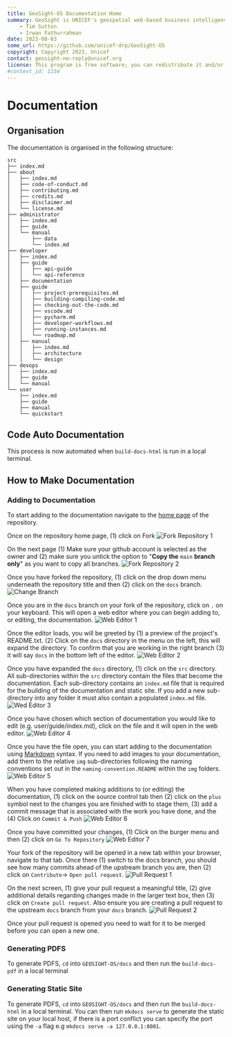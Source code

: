 ```yaml
---
title: GeoSight-OS Documentation Home 
summary: GeoSight is UNICEF's geospatial web-based business intelligence platform.
    - Tim Sutton
    - Irwan Fathurrahman
date: 2023-08-03
some_url: https://github.com/unicef-drp/GeoSight-OS
copyright: Copyright 2023, Unicef
contact: geosight-no-reply@unicef.org
license: This program is free software; you can redistribute it and/or modify it under the terms of the GNU Affero General Public License as published by the Free Software Foundation; either version 3 of the License, or (at your option) any later version.
#context_id: 1234
---
```


# Documentation

## Organisation

The documentation is organised in the following structure:

```
src
├── index.md
├── about
│   ├── index.md
│   ├── code-of-conduct.md
│   ├── contributing.md
│   ├── credits.md
│   ├── disclaimer.md
│   └── license.md
├── administrator
│   ├── index.md
│   ├── guide
│   └── manual
│       ├── data
│       └── index.md
├── developer
│   ├── index.md
│   ├── guide
│   │   ├── api-guide
│   │   └── api-reference
│   ├── documentation
│   ├── guide
│   │   ├── project-prerequisites.md
│   │   ├── building-compiling-code.md
│   │   ├── checking-out-the-code.md
│   │   ├── vscode.md
│   │   ├── pycharm.md
│   │   ├── developer-workflows.md
│   │   ├── running-instances.md
│   │   └── roadmap.md
│   ├── manual
│   │   ├── index.md
│   │   ├── architecture
│   │   └── design
├── devops
│   ├── index.md
│   ├── guide
│   └── manual
└── user
    ├── index.md
    ├── guide
    ├── manual
    └── quickstart
```

## Code Auto Documentation
<!-- mkdocstrings related -->

This process is now automated when `build-docs-html` is run in a local terminal.

## How to Make Documentation
<!-- To Be Populated -->

### Adding to Documentation

To start adding to the documentation navigate to the [home page](https://github.com/unicef-drp/GeoSight-OS) of the repository.

Once on the repository home page, (1) click on Fork
![Fork Repository 1](img/dev-docs-fork-repo-1.png)

On the next page (1) Make sure your github account is selected as the owner and (2) make sure you untick the option to  "**Copy the** `main` **branch only**" as you want to copy all branches.
![Fork Repository 2](img/dev-docs-fork-repo-2.png)

Once you have forked the repository, (1) click on the drop down menu underneath the repository title and then (2) click on the `docs` branch.
![Change Branch](img/dev-docs-change-branch.png)

Once you are in the `docs` branch on your fork of the repository, click on `.` on your keyboard. This will open a web editor where you can begin adding to, or editing, the documentation.
![Web Editor 1](img/dev-docs-web-editor-1.png)

Once the editor loads, you will be greeted by (1) a preview of the project's README.txt. (2) Click on the `docs` directory in the menu on the left, this will expand the directory. To confirm that you are working in the right branch (3) it will say `docs` in the bottom left of the editor.
![Web Editor 2](img/dev-docs-web-editor-2.png)

Once you have expanded the `docs` directory, (1) click on the `src` directory. All sub-directories within the `src` directory contain the files that become the documentation. Each sub-directory contains an `index.md` file that is required for the building of the documentation and static site. If you add a new sub-directory into any folder it must also contain a populated `index.md` file.
![Wed Editor 3](img/dev-docs-web-editor-3.png)

Once you have chosen which section of documentation you would like to edit (e.g. user/guide/index.md), click on the file and it will open in the web editor.
![Web Editor 4](img/dev-docs-web-editor-4.png)

Once you have the file open, you can start adding to the documentation using [Markdown](https://www.markdownguide.org/) syntax. If you need to add images to your documentation, add them to the relative `img` sub-directories following the naming conventions set out in the `naming-convention.README` within the `img` folders.
![Web Editor 5](img/dev-docs-web-editor-5.png)

When you have completed making additions to (or editing) the documentation, (1) click on the source control tab then (2) click on the `plus` symbol next to the changes you are finished with to stage them, (3) add a commit message that is associated with the work you have done, and the (4) Click on `Commit & Push`
![Web Editor 6](img/dev-docs-web-editor-6.png)

Once you have committed your changes, (1) Click on the burger menu and then (2) click on `Go To Repository`
![Web Editor 7](img/dev-docs-web-editor-7.png)

Your fork of the repository will be opened in a new tab within your browser, navigate to that tab. Once there (1) switch to the docs branch, you should see how many commits ahead of the upstream branch you are, then (2) click on `Contribute`-> `Open pull request`.
![Pull Request 1](img/dev-docs-pull-request-1.png)

On the next screen, (1) give your pull request a meaningful title, (2) give additional details regarding changes made in the larger text box, then (3) click on `Create pull request`. Also ensure you are creating a pull request to the upstream `docs` branch from your `docs` branch.
![Pull Request 2](img/dev-docs-pull-request-2.png)

Once your pull request is opened you need to wait for it to be merged before you can open a new one.

### Generating PDFS
<!-- To Be Populated -->

To generate PDFS, `cd` into `GEOSIGHT-OS/docs` and then run the `build-docs-pdf` in a local terminal

### Generating Static Site
<!-- To Be Populated -->

To generate PDFS, `cd` into `GEOSIGHT-OS/docs` and then run the `build-docs-html` in a local terminal.
You can then run `mkdocs serve` to generate the static site on your local host, if there is a port conflict you can specify the port using the `-a` flag e.g `mkdocs serve -a 127.0.0.1:8001`.
